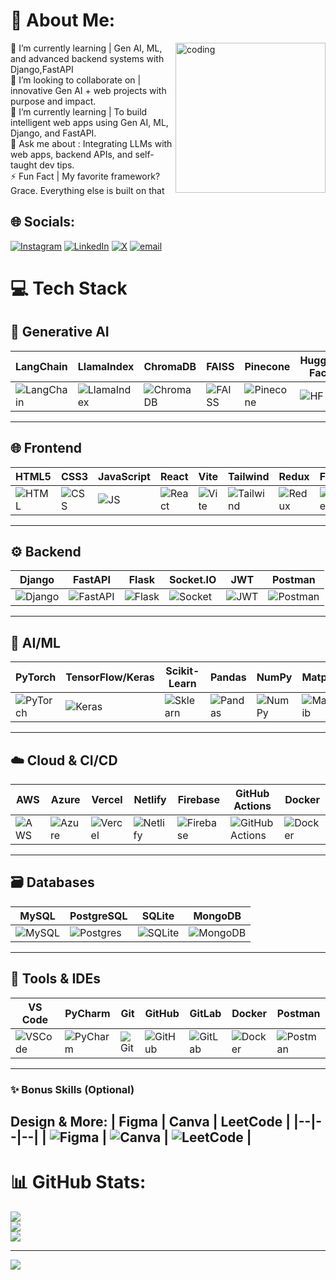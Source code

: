 # 💫 About Me:

<img align="right" alt="coding" width="240" src="https://camo.githubusercontent.com/2366b34bb903c09617990fb5fff4622f3e941349e846ddb7e73df872a9d21233/68747470733a2f2f63646e2e6472696262626c652e636f6d2f75736572732f3733303730332f73637265656e73686f74732f363538313234332f6176656e746f2e676966">
🌱 I’m currently learning | Gen AI, ML, and advanced backend systems with Django,FastAPI<br>👯 I’m looking to collaborate on | innovative Gen AI + web projects with purpose and impact.<br>🌱 I’m currently learning |  To build intelligent web apps using Gen AI, ML, Django, and FastAPI.<br>💬 Ask me about : Integrating LLMs with web apps, backend APIs, and self-taught dev tips.<br>⚡  Fun Fact | My favorite framework? Grace. Everything else is built on that





## 🌐 Socials:
[![Instagram](https://img.shields.io/badge/Instagram-%23E4405F.svg?logo=Instagram&logoColor=white)](https://instagram.com/nave.en_n) [![LinkedIn](https://img.shields.io/badge/LinkedIn-%230077B5.svg?logo=linkedin&logoColor=white)](https://linkedin.com/in/naveenn-ai) [![X](https://img.shields.io/badge/X-black.svg?logo=X&logoColor=white)](https://x.com/@NaveenN1472244) [![email](https://img.shields.io/badge/Email-D14836?logo=gmail&logoColor=white)](mailto:naveennthree1999@gmail.com) 

# 💻 Tech Stack

## 🧠 Generative AI
| LangChain | LlamaIndex | ChromaDB | FAISS | Pinecone | Hugging Face | OpenAI | Gemini | Claude |
|--|--|--|--|--|--|--|--|--|
| ![LangChain](https://img.shields.io/badge/LangChain-black?style=flat-square&logo=python&logoColor=white) | ![LlamaIndex](https://img.shields.io/badge/LlamaIndex-6366F1?style=flat-square&logo=llama) | ![ChromaDB](https://img.shields.io/badge/ChromaDB-purple?style=flat-square&logo=chroma) | ![FAISS](https://img.shields.io/badge/FAISS-blue?style=flat-square&logo=facebook) | ![Pinecone](https://img.shields.io/badge/Pinecone-00B5E2?style=flat-square&logo=pinecone) | ![HF](https://img.shields.io/badge/HuggingFace-yellow?style=flat-square&logo=huggingface) | ![OpenAI](https://img.shields.io/badge/OpenAI-444444?style=flat-square&logo=openai) | ![Gemini](https://img.shields.io/badge/Gemini-4285F4?style=flat-square&logo=google) | ![Claude](https://img.shields.io/badge/Claude-7F5AF0?style=flat-square&logo=anthropic) |

---

## 🌐 Frontend
| HTML5 | CSS3 | JavaScript | React | Vite | Tailwind | Redux | Framer |
|--|--|--|--|--|--|--|--|
| ![HTML](https://img.shields.io/badge/HTML5-E34F26?style=flat-square&logo=html5&logoColor=white) | ![CSS](https://img.shields.io/badge/CSS3-1572B6?style=flat-square&logo=css3&logoColor=white) | ![JS](https://img.shields.io/badge/JavaScript-F7DF1E?style=flat-square&logo=javascript&logoColor=black) | ![React](https://img.shields.io/badge/React-20232A?style=flat-square&logo=react&logoColor=61DAFB) | ![Vite](https://img.shields.io/badge/Vite-646CFF?style=flat-square&logo=vite&logoColor=white) | ![Tailwind](https://img.shields.io/badge/TailwindCSS-38B2AC?style=flat-square&logo=tailwind-css&logoColor=white) | ![Redux](https://img.shields.io/badge/Redux-593D88?style=flat-square&logo=redux&logoColor=white) | ![Framer](https://img.shields.io/badge/Framer-black?style=flat-square&logo=framer&logoColor=blue) |

---

## ⚙️ Backend
| Django | FastAPI | Flask | Socket.IO | JWT | Postman |
|--|--|--|--|--|--|
| ![Django](https://img.shields.io/badge/Django-092E20?style=flat-square&logo=django&logoColor=white) | ![FastAPI](https://img.shields.io/badge/FastAPI-005571?style=flat-square&logo=fastapi) | ![Flask](https://img.shields.io/badge/Flask-black?style=flat-square&logo=flask) | ![Socket](https://img.shields.io/badge/Socket.io-black?style=flat-square&logo=socket.io) | ![JWT](https://img.shields.io/badge/JWT-black?style=flat-square&logo=json-web-tokens) | ![Postman](https://img.shields.io/badge/Postman-FF6C37?style=flat-square&logo=postman) |

---

## 🧪 AI/ML
| PyTorch | TensorFlow/Keras | Scikit-Learn | Pandas | NumPy | Matplotlib | Seaborn |
|--|--|--|--|--|--|--|
| ![PyTorch](https://img.shields.io/badge/PyTorch-EE4C2C?style=flat-square&logo=pytorch&logoColor=white) | ![Keras](https://img.shields.io/badge/Keras-D00000?style=flat-square&logo=keras&logoColor=white) | ![Sklearn](https://img.shields.io/badge/ScikitLearn-F7931E?style=flat-square&logo=scikit-learn&logoColor=white) | ![Pandas](https://img.shields.io/badge/Pandas-150458?style=flat-square&logo=pandas&logoColor=white) | ![NumPy](https://img.shields.io/badge/NumPy-013243?style=flat-square&logo=numpy&logoColor=white) | ![Matplotlib](https://img.shields.io/badge/Matplotlib-ffffff?style=flat-square&logo=matplotlib&logoColor=black) | ![Seaborn](https://img.shields.io/badge/Seaborn-76B900?style=flat-square&logo=seaborn) |

---

## ☁️ Cloud & CI/CD
| AWS | Azure | Vercel | Netlify | Firebase | GitHub Actions | Docker |
|--|--|--|--|--|--|--|
| ![AWS](https://img.shields.io/badge/AWS-FF9900?style=flat-square&logo=amazon-aws&logoColor=white) | ![Azure](https://img.shields.io/badge/Azure-0072C6?style=flat-square&logo=microsoft-azure&logoColor=white) | ![Vercel](https://img.shields.io/badge/Vercel-000000?style=flat-square&logo=vercel&logoColor=white) | ![Netlify](https://img.shields.io/badge/Netlify-00C7B7?style=flat-square&logo=netlify&logoColor=white) | ![Firebase](https://img.shields.io/badge/Firebase-039BE5?style=flat-square&logo=firebase&logoColor=white) | ![GitHub Actions](https://img.shields.io/badge/GitHub_Actions-2671E5?style=flat-square&logo=github-actions&logoColor=white) | ![Docker](https://img.shields.io/badge/Docker-2496ED?style=flat-square&logo=docker&logoColor=white) |

---

## 🗃️ Databases
| MySQL | PostgreSQL | SQLite | MongoDB |
|--|--|--|--|
| ![MySQL](https://img.shields.io/badge/MySQL-4479A1?style=flat-square&logo=mysql&logoColor=white) | ![Postgres](https://img.shields.io/badge/PostgreSQL-316192?style=flat-square&logo=postgresql&logoColor=white) | ![SQLite](https://img.shields.io/badge/SQLite-07405E?style=flat-square&logo=sqlite&logoColor=white) | ![MongoDB](https://img.shields.io/badge/MongoDB-47A248?style=flat-square&logo=mongodb&logoColor=white) |

---

## 🔧 Tools & IDEs
| VS Code | PyCharm | Git | GitHub | GitLab | Docker | Postman |
|--|--|--|--|--|--|--|
| ![VSCode](https://img.shields.io/badge/VS_Code-007ACC?style=flat-square&logo=visual-studio-code&logoColor=white) | ![PyCharm](https://img.shields.io/badge/PyCharm-000000?style=flat-square&logo=pycharm&logoColor=white) | ![Git](https://img.shields.io/badge/Git-F05033?style=flat-square&logo=git&logoColor=white) | ![GitHub](https://img.shields.io/badge/GitHub-181717?style=flat-square&logo=github&logoColor=white) | ![GitLab](https://img.shields.io/badge/GitLab-FC6D26?style=flat-square&logo=gitlab&logoColor=white) | ![Docker](https://img.shields.io/badge/Docker-2496ED?style=flat-square&logo=docker&logoColor=white) | ![Postman](https://img.shields.io/badge/Postman-FF6C37?style=flat-square&logo=postman&logoColor=white) |

---

### ✨ Bonus Skills (Optional)
**Design & More:**
| Figma | Canva | LeetCode |
|--|--|--|
| ![Figma](https://img.shields.io/badge/Figma-F24E1E?style=flat-square&logo=figma&logoColor=white) | ![Canva](https://img.shields.io/badge/Canva-00C4CC?style=flat-square&logo=canva&logoColor=white) | ![LeetCode](https://img.shields.io/badge/LeetCode-FFA116?style=flat-square&logo=leetcode&logoColor=black) |
---


# 📊 GitHub Stats:
![](https://github-readme-stats.vercel.app/api?username=naveenn-js&theme=radical&hide_border=false&include_all_commits=true&count_private=true)<br/>
![](https://nirzak-streak-stats.vercel.app/?user=naveenn-js&theme=radical&hide_border=false)<br/>
![](https://github-readme-stats.vercel.app/api/top-langs/?username=naveenn-js&theme=radical&hide_border=false&include_all_commits=true&count_private=true&layout=compact)

---
[![](https://visitcount.itsvg.in/api?id=naveenn-js&icon=0&color=0)](https://visitcount.itsvg.in)

<!-- Proudly created with GPRM ( https://gprm.itsvg.in ) -->
